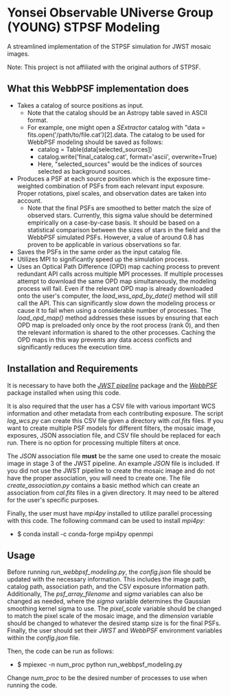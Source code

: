 # Yonsei Observable UNiverse Group (YOUNG) STPSF Modeling

A streamlined implementation of the STPSF simulation for JWST mosaic images.

Note: This project is not affiliated with the original authors of STPSF.

## What this WebbPSF implementation does

- Takes a catalog of source positions as input.
    - Note that the catalog should be an Astropy table saved in ASCII format.
    - For example, one might open a *SExtractor* catalog with "data = fits.open('/path/to/file.cat')[2].data. The catalog to be used for WebbPSF modeling should be saved as follows:
        - catalog = Table(data[selected_sources]) 
        - catalog.write('final_catalog.cat', format='ascii', overwrite=True) 
        - Here, "selected_sources" would be the indices of sources selected as background sources.
- Produces a PSF at each source position which is the exposure time-weighted combination of PSFs from each relevant input exposure. Proper rotations, pixel scales, and observation dates are taken into account.
    - Note that the final PSFs are smoothed to better match the size of observed stars. Currently, this sigma value should be determined empirically on a case-by-case basis. It should be based on a statistical comparison between the sizes of stars in the field and the WebbPSF simulated PSFs. However, a value of around 0.8 has proven to be applicable in various observations so far. 
- Saves the PSFs in the same order as the input catalog file.
- Utilizes MPI to significantly speed up the simulation process.
- Uses an Optical Path Difference (OPD) map caching process to prevent redundant API calls across multiple MPI processes. If multiple processes attempt to download the same OPD map simultaneously, the modeling process will fail. Even if the relevant OPD map is already downloaded onto the user's computer, the *load_wss_opd_by_date()* method will still call the API. This can significantly slow down the modeling process or cause it to fail when using a considerable number of processes. The *load_opd_map()* method addresses these issues by ensuring that each OPD map is preloaded only once by the root process (rank 0), and then the relevant information is shared to the other processes. Caching the OPD maps in this way prevents any data access conflicts and significantly reduces the execution time.

## Installation and Requirements

It is necessary to have both the [*JWST pipeline*](https://jwst-pipeline.readthedocs.io/en/latest/) package and the [*WebbPSF*](https://webbpsf.readthedocs.io/en/latest/) package installed when using this code.

It is also required that the user has a CSV file with various important WCS information and other metadata from each contributing exposure. The script *log_wcs.py* can create this CSV file given a directory with *cal.fits* files. If you want to create multiple PSF models for different filters, the mosaic image, exposures, JSON association file, and CSV file should be replaced for each run. There is no option for processing multiple filters at once. 

The *JSON* association file **must** be the same one used to create the mosaic image in stage 3 of the JWST pipeline. An example *JSON* file is included. If you did not use the JWST pipeline to create the mosaic image and do not have the proper association, you will need to create one. The file *create_association.py* contains a basic method which can create an association from *cal.fits* files in a given directory. It may need to be altered for the user's specific purposes.

Finally, the user must have *mpi4py* installed to utilize parallel processing with this code. The following command can be used to install *mpi4py*:
- $ conda install -c conda-forge mpi4py openmpi

## Usage

Before running *run_webbpsf_modeling.py*, the *config.json* file should be updated with the necessary information. This includes the image path, catalog path, association path, and the CSV exposure information path. Additionally, The *psf_array_filename* and *sigma* variables can also be changed as needed, where the *sigma* variable determines the Gaussian smoothing kernel sigma to use. The *pixel_scale* variable should be changed to match the pixel scale of the mosaic image, and the *dimension* variable should be changed to whatever the desired stamp size is for the final PSFs. Finally, the user should set their *JWST* and *WebbPSF* environment variables within the *config.json* file.

Then, the code can be run as follows:
- $ mpiexec -n num_proc python run_webbpsf_modeling.py

Change *num_proc* to be the desired number of processes to use when running the code. 
